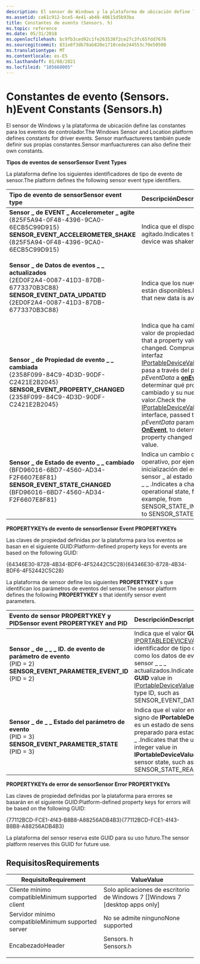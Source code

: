 ```yaml
---
description: El sensor de Windows y la plataforma de ubicación define las constantes para los eventos de controlador. Sensor manfuactureres también puede definir sus propias constantes.
ms.assetid: ca61c912-bce5-4e41-ab48-40615d5b93ba
title: Constantes de evento (Sensors. h)
ms.topic: reference
ms.date: 05/31/2018
ms.openlocfilehash: bc9fb3ced92c1fe263538f2ce27c3fc65fdd7676
ms.sourcegitcommit: 831e8f3db78ab820e1710cede244553c70e50500
ms.translationtype: MT
ms.contentlocale: es-ES
ms.lasthandoff: 01/08/2021
ms.locfileid: "105668005"
---
```

# <a name="event-constants-sensorsh"></a><span data-ttu-id="aee3b-104">Constantes de evento (Sensors. h)</span><span class="sxs-lookup"><span data-stu-id="aee3b-104">Event Constants (Sensors.h)</span></span>

<span data-ttu-id="aee3b-105">El sensor de Windows y la plataforma de ubicación define las constantes para los eventos de controlador.</span><span class="sxs-lookup"><span data-stu-id="aee3b-105">The Windows Sensor and Location platform defines constants for driver events.</span></span> <span data-ttu-id="aee3b-106">Sensor manfuactureres también puede definir sus propias constantes.</span><span class="sxs-lookup"><span data-stu-id="aee3b-106">Sensor manfuactureres can also define their own constants.</span></span>

<span data-ttu-id="aee3b-107">**Tipos de eventos de sensor**</span><span class="sxs-lookup"><span data-stu-id="aee3b-107">**Sensor Event Types**</span></span>

<span data-ttu-id="aee3b-108">La plataforma define los siguientes identificadores de tipo de evento de sensor.</span><span class="sxs-lookup"><span data-stu-id="aee3b-108">The platform defines the following sensor event type identifiers.</span></span>



| <span data-ttu-id="aee3b-109">Tipo de evento de sensor</span><span class="sxs-lookup"><span data-stu-id="aee3b-109">Sensor event type</span></span>                                                                                                                                                                                                                                                                                                    | <span data-ttu-id="aee3b-110">Descripción</span><span class="sxs-lookup"><span data-stu-id="aee3b-110">Description</span></span>                                                                                                                                                                                                                                                                                                           |
|:---------------------------------------------------------------------------------------------------------------------------------------------------------------------------------------------------------------------------------------------------------------------------------------------------------------------|:----------------------------------------------------------------------------------------------------------------------------------------------------------------------------------------------------------------------------------------------------------------------------------------------------------------------|
| <span id="SENSOR_EVENT_ACCELEROMETER_SHAKE"></span><span id="sensor_event_accelerometer_shake"></span><dl> <span data-ttu-id="aee3b-111"><dt>**Sensor \_ de EVENT \_ Accelerometer \_ agite**</dt> <dt>{825F5A94-0F48-4396-9CA0-6ECB5C99D915}</dt></span><span class="sxs-lookup"><span data-stu-id="aee3b-111"><dt>**SENSOR\_EVENT\_ACCELEROMETER\_SHAKE**</dt> <dt>{825F5A94-0F48-4396-9CA0-6ECB5C99D915}</dt></span></span> </dl> | <span data-ttu-id="aee3b-112">Indica que el dispositivo se ha agitado.</span><span class="sxs-lookup"><span data-stu-id="aee3b-112">Indicates that the device was shaken.</span></span><br/>                                                                                                                                                                                                                                                                      |
| <span id="SENSOR_EVENT_DATA_UPDATED"></span><span id="sensor_event_data_updated"></span><dl> <span data-ttu-id="aee3b-113"><dt>**Sensor \_ de Datos de eventos \_ \_ actualizados**</dt> <dt>{2ED0F2A4-0087-41D3-87DB-6773370B3C88}</dt></span><span class="sxs-lookup"><span data-stu-id="aee3b-113"><dt>**SENSOR\_EVENT\_DATA\_UPDATED**</dt> <dt>{2ED0F2A4-0087-41D3-87DB-6773370B3C88}</dt></span></span> </dl>                      | <span data-ttu-id="aee3b-114">Indica que los nuevos datos están disponibles.</span><span class="sxs-lookup"><span data-stu-id="aee3b-114">Indicates that new data is available.</span></span><br/>                                                                                                                                                                                                                                                                      |
| <span id="SENSOR_EVENT_PROPERTY_CHANGED"></span><span id="sensor_event_property_changed"></span><dl> <span data-ttu-id="aee3b-115"><dt>**Sensor \_ de Propiedad de evento \_ \_ cambiada**</dt> <dt>{2358F099-84C9-4D3D-90DF-C2421E2B2045}</dt></span><span class="sxs-lookup"><span data-stu-id="aee3b-115"><dt>**SENSOR\_EVENT\_PROPERTY\_CHANGED**</dt> <dt>{2358F099-84C9-4D3D-90DF-C2421E2B2045}</dt></span></span> </dl>          | <span data-ttu-id="aee3b-116">Indica que ha cambiado un valor de propiedad.</span><span class="sxs-lookup"><span data-stu-id="aee3b-116">Indicates that a property value changed.</span></span> <span data-ttu-id="aee3b-117">Compruebe la interfaz [IPortableDeviceValues](/previous-versions//ms740012(v=vs.85)) , que pasa a través del parámetro *pEventData* a [**onEvent**](/windows/win32/api/sensorsapi/nf-sensorsapi-isensorevents-onevent), para determinar qué propiedad ha cambiado y su nuevo valor.</span><span class="sxs-lookup"><span data-stu-id="aee3b-117">Check the [IPortableDeviceValues](/previous-versions//ms740012(v=vs.85)) interface, passed through the *pEventData* parameter to [**OnEvent**](/windows/win32/api/sensorsapi/nf-sensorsapi-isensorevents-onevent), to determine which property changed and its new value.</span></span><br/> |
| <span id="SENSOR_EVENT_STATE_CHANGED"></span><span id="sensor_event_state_changed"></span><dl> <span data-ttu-id="aee3b-118"><dt>**Sensor \_ de Estado de evento \_ \_ cambiado**</dt> <dt>{BFD96016-6BD7-4560-AD34-F2F6607E8F81}</dt></span><span class="sxs-lookup"><span data-stu-id="aee3b-118"><dt>**SENSOR\_EVENT\_STATE\_CHANGED**</dt> <dt>{BFD96016-6BD7-4560-AD34-F2F6607E8F81}</dt></span></span> </dl>                   | <span data-ttu-id="aee3b-119">Indica un cambio de estado operativo, por ejemplo, de la \_ inicialización del estado del sensor \_ al estado del sensor \_ \_ .</span><span class="sxs-lookup"><span data-stu-id="aee3b-119">Indicates a change of operational state, for example, from SENSOR\_STATE\_INITIALIZING to SENSOR\_STATE\_READY.</span></span><br/>                                                                                                                                                                                            |



<span data-ttu-id="aee3b-120">**PROPERTYKEYs de evento de sensor**</span><span class="sxs-lookup"><span data-stu-id="aee3b-120">**Sensor Event PROPERTYKEYs**</span></span>

<span data-ttu-id="aee3b-121">Las claves de propiedad definidas por la plataforma para los eventos se basan en el siguiente GUID:</span><span class="sxs-lookup"><span data-stu-id="aee3b-121">Platform-defined property keys for events are based on the following GUID:</span></span>

<span data-ttu-id="aee3b-122">{64346E30-8728-4B34-BDF6-4F52442C5C28}</span><span class="sxs-lookup"><span data-stu-id="aee3b-122">{64346E30-8728-4B34-BDF6-4F52442C5C28}</span></span>

<span data-ttu-id="aee3b-123">La plataforma de sensor define los siguientes **PROPERTYKEY** s que identifican los parámetros de eventos del sensor.</span><span class="sxs-lookup"><span data-stu-id="aee3b-123">The sensor platform defines the following **PROPERTYKEY** s that identify sensor event parameters.</span></span>



| <span data-ttu-id="aee3b-124">Evento de sensor PROPERTYKEY y PID</span><span class="sxs-lookup"><span data-stu-id="aee3b-124">Sensor event PROPERTYKEY and PID</span></span>                                                                                                                                                                                                                                                      | <span data-ttu-id="aee3b-125">Descripción</span><span class="sxs-lookup"><span data-stu-id="aee3b-125">Description</span></span>                                                                                                                                                                         |
|:--------------------------------------------------------------------------------------------------------------------------------------------------------------------------------------------------------------------------------------------------------------------------------------|:------------------------------------------------------------------------------------------------------------------------------------------------------------------------------------|
| <span id="SENSOR_EVENT_PARAMETER_EVENT_ID"></span><span id="sensor_event_parameter_event_id"></span><dl> <span data-ttu-id="aee3b-126"><dt>**Sensor \_ de \_ \_ \_ ID. de evento de parámetro de evento**</dt> <dt>(PID = 2)</dt></span><span class="sxs-lookup"><span data-stu-id="aee3b-126"><dt>**SENSOR\_EVENT\_PARAMETER\_EVENT\_ID**</dt> <dt>(PID = 2)</dt></span></span> </dl> | <span data-ttu-id="aee3b-127">Indica que el valor **GUID** de [IPORTABLEDEVICEVALUES](/previous-versions//ms740012(v=vs.85)) es un identificador de tipo de evento, como los datos de eventos de sensor \_ \_ \_ actualizados.</span><span class="sxs-lookup"><span data-stu-id="aee3b-127">Indicates that the **GUID** value in [IPortableDeviceValues](/previous-versions//ms740012(v=vs.85)) is an event type ID, such as SENSOR\_EVENT\_DATA\_UPDATED.</span></span><br/> |
| <span id="SENSOR_EVENT_PARAMETER_STATE"></span><span id="sensor_event_parameter_state"></span><dl> <span data-ttu-id="aee3b-128"><dt>**Sensor \_ de \_ \_ Estado del parámetro de evento**</dt> <dt>(PID = 3)</dt></span><span class="sxs-lookup"><span data-stu-id="aee3b-128"><dt>**SENSOR\_EVENT\_PARAMETER\_STATE**</dt> <dt>(PID = 3)</dt></span></span> </dl>           | <span data-ttu-id="aee3b-129">Indica que el valor entero sin signo de **IPortableDeviceValues** es un estado de sensor, como \_ preparado para estado del sensor \_ .</span><span class="sxs-lookup"><span data-stu-id="aee3b-129">Indicates that the unsigned integer value in **IPortableDeviceValues** is a sensor state, such as SENSOR\_STATE\_READY.</span></span><br/>                                                  |



<span data-ttu-id="aee3b-130">**PROPERTYKEYs de error de sensor**</span><span class="sxs-lookup"><span data-stu-id="aee3b-130">**Sensor Error PROPERTYKEYs**</span></span>

<span data-ttu-id="aee3b-131">Las claves de propiedad definidas por la plataforma para errores se basarán en el siguiente GUID:</span><span class="sxs-lookup"><span data-stu-id="aee3b-131">Platform-defined property keys for errors will be based on the following GUID:</span></span>

<span data-ttu-id="aee3b-132">{77112BCD-FCE1-4f43-B8B8-A88256ADB4B3}</span><span class="sxs-lookup"><span data-stu-id="aee3b-132">{77112BCD-FCE1-4f43-B8B8-A88256ADB4B3}</span></span>

<span data-ttu-id="aee3b-133">La plataforma del sensor reserva este GUID para su uso futuro.</span><span class="sxs-lookup"><span data-stu-id="aee3b-133">The sensor platform reserves this GUID for future use.</span></span>

<dl></dl>

## <a name="requirements"></a><span data-ttu-id="aee3b-134">Requisitos</span><span class="sxs-lookup"><span data-stu-id="aee3b-134">Requirements</span></span>



| <span data-ttu-id="aee3b-135">Requisito</span><span class="sxs-lookup"><span data-stu-id="aee3b-135">Requirement</span></span> | <span data-ttu-id="aee3b-136">Value</span><span class="sxs-lookup"><span data-stu-id="aee3b-136">Value</span></span> |
|-------------------------------------|--------------------------------------------------------------------------------------|
| <span data-ttu-id="aee3b-137">Cliente mínimo compatible</span><span class="sxs-lookup"><span data-stu-id="aee3b-137">Minimum supported client</span></span><br/> | <span data-ttu-id="aee3b-138">Solo aplicaciones de escritorio de Windows 7 \[\]</span><span class="sxs-lookup"><span data-stu-id="aee3b-138">Windows 7 \[desktop apps only\]</span></span><br/>                                           |
| <span data-ttu-id="aee3b-139">Servidor mínimo compatible</span><span class="sxs-lookup"><span data-stu-id="aee3b-139">Minimum supported server</span></span><br/> | <span data-ttu-id="aee3b-140">No se admite ninguno</span><span class="sxs-lookup"><span data-stu-id="aee3b-140">None supported</span></span><br/>                                                            |
| <span data-ttu-id="aee3b-141">Encabezado</span><span class="sxs-lookup"><span data-stu-id="aee3b-141">Header</span></span><br/>                   | <dl> <span data-ttu-id="aee3b-142"><dt>Sensors. h</dt></span><span class="sxs-lookup"><span data-stu-id="aee3b-142"><dt>Sensors.h</dt></span></span> </dl> |



 

